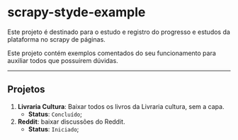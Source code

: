 # scrapy-styde-example
Este projeto é destinado  para o estudo e registro do progresso e estudos da plataforma no scrapy de páginas.

Este projeto contém exemplos comentados do seu funcionamento para auxiliar todos que possuirem dúvidas.

_____

## Projetos

1. **Livraria Cultura**:  Baixar todos os livros da Livraria cultura, sem a capa.
    + **Status**: `Concluído`;
1. **Reddit**: baixar discussões do Reddit.
    + **Status**: `Iniciado`;
